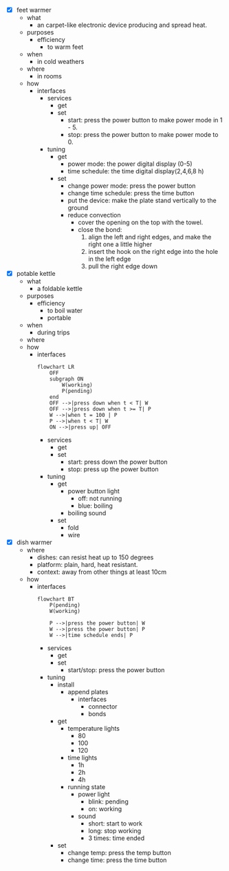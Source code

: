 - [x] feet warmer
    - what
        - an carpet-like electronic device producing and spread heat.
    - purposes
        - efficiency
            - to warm feet
    - when
        - in cold weathers
    - where
        - in rooms
    - how
        - interfaces
            - services
                - get
                - set
                    - start: press the power button to make power mode in 1 - 5.
                    - stop: press the power button to make power mode to 0.
            - tuning
                - get
                    - power mode: the power digital display (0-5)
                    - time schedule: the time digital display(2,4,6,8 h)
                - set
                    - change power mode: press the power button
                    - change time schedule: press the time button
                    - put the device: make the plate stand vertically to the ground
                    - reduce convection
                        - cover the opening on the top with the towel.
                        - close the bond: 
                            1. align the left and right edges, and make the right one a little higher
                            2. insert the hook on the right edge into the hole in the left edge
                            3. pull the right edge down 
- [x] potable kettle
    - what
        - a foldable kettle
    - purposes
        - efficiency
            - to boil water
            - portable
    - when
        - during trips
    - where
    - how
        - interfaces
            ```mermaid
            flowchart LR
                OFF
                subgraph ON
                    W(working)
                    P(pending)
                end
                OFF -->|press down when t < T| W
                OFF -->|press down when t >= T| P
                W -->|when t = 100 | P
                P -->|when t < T| W
                ON -->|press up| OFF
            ```
            - services
                - get
                - set
                    - start: press down the power button
                    - stop: press up the power button
            - tuning
                - get
                    - power button light
                        - off: not running
                        - blue: boiling
                    - boiling sound
                - set
                    - fold
                    - wire
- [x] dish warmer
    - where
        - dishes: can resist heat up to 150 degrees
        - platform: plain, hard, heat resistant.
        - context: away from other things at least 10cm
    - how
        - interfaces
            ```mermaid
            flowchart BT
                P(pending)
                W(working)
                
                P -->|press the power button| W
                W -->|press the power button| P
                W -->|time schedule ends| P
            
            ```
            - services
                - get
                - set
                    - start/stop: press the power button
            - tuning
                - install
                    - append plates
                        - interfaces
                            - connector
                            - bonds
                - get
                    - temperature lights
                        - 80
                        - 100
                        - 120
                    - time lights
                        - 1h
                        - 2h
                        - 4h
                    - running state 
                        - power light
                            - blink: pending
                            - on: working
                        - sound
                            - short: start to work
                            - long: stop working
                            - 3 times: time ended 
                - set
                    - change temp: press the temp button
                    - change time: press the time button